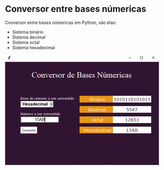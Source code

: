 # Conversor entre bases númericas
Conversor entre bases númericas em Python, são elas:
- Sistema binário
- Sistema decimal
- Sistema octal
- Sistema hexadecimal

![Screenshot](layout.png)
